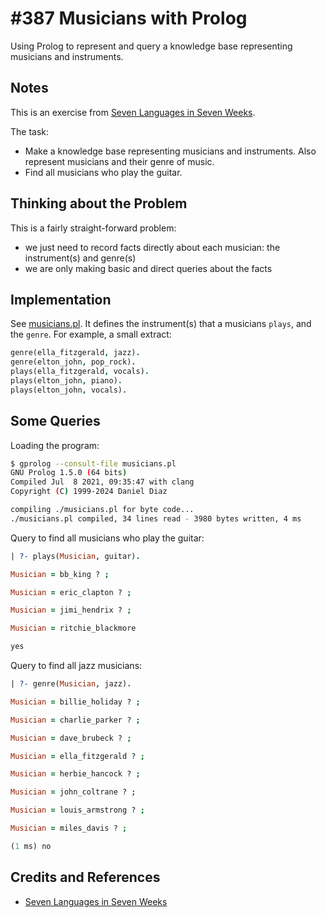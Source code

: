 # #387 Musicians with Prolog

Using Prolog to represent and query a knowledge base representing musicians and instruments.

## Notes

This is an exercise from [Seven Languages in Seven Weeks](../../books/seven-languages-in-seven-weeks/).

The task:

* Make a knowledge base representing musicians and instruments. Also
represent musicians and their genre of music.
* Find all musicians who play the guitar.

## Thinking about the Problem

This is a fairly straight-forward problem:

* we just need to record facts directly about each musician: the instrument(s) and genre(s)
* we are only making basic and direct queries about the facts

## Implementation

See [musicians.pl](./musicians.pl).
It defines the instrument(s) that a musicians `plays`, and the `genre`.
For example, a small extract:

```prolog
genre(ella_fitzgerald, jazz).
genre(elton_john, pop_rock).
plays(ella_fitzgerald, vocals).
plays(elton_john, piano).
plays(elton_john, vocals).
```

## Some Queries

Loading the program:

```sh
$ gprolog --consult-file musicians.pl
GNU Prolog 1.5.0 (64 bits)
Compiled Jul  8 2021, 09:35:47 with clang
Copyright (C) 1999-2024 Daniel Diaz

compiling ./musicians.pl for byte code...
./musicians.pl compiled, 34 lines read - 3980 bytes written, 4 ms
```

Query to find all musicians who play the guitar:

```prolog
| ?- plays(Musician, guitar).

Musician = bb_king ? ;

Musician = eric_clapton ? ;

Musician = jimi_hendrix ? ;

Musician = ritchie_blackmore

yes
```

Query to find all jazz musicians:

```prolog
| ?- genre(Musician, jazz).

Musician = billie_holiday ? ;

Musician = charlie_parker ? ;

Musician = dave_brubeck ? ;

Musician = ella_fitzgerald ? ;

Musician = herbie_hancock ? ;

Musician = john_coltrane ? ;

Musician = louis_armstrong ? ;

Musician = miles_davis ? ;

(1 ms) no
```

## Credits and References

* [Seven Languages in Seven Weeks](../../books/seven-languages-in-seven-weeks/)
